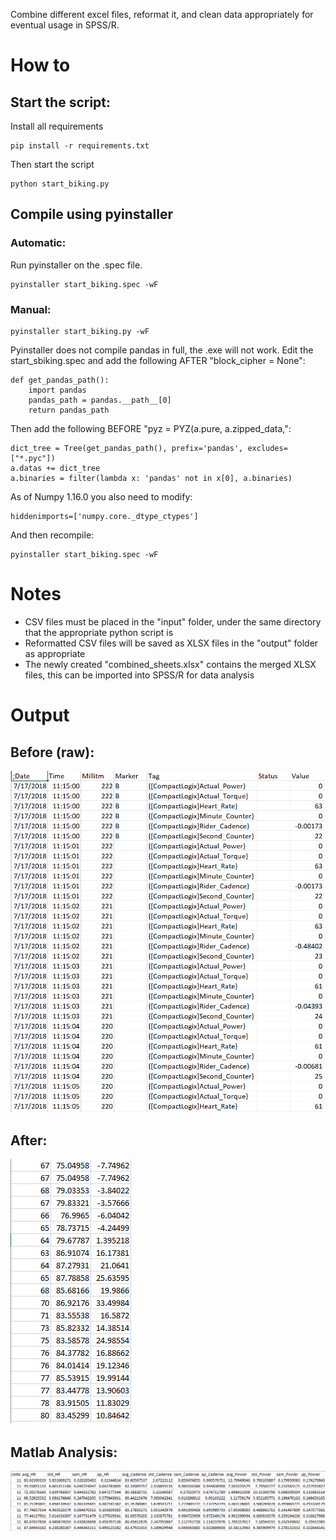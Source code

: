 Combine different excel files, reformat it, and clean data appropriately for eventual usage in SPSS/R.


# How to

## Start the script:

Install all requirements
```
pip install -r requirements.txt
```
Then start the script
```
python start_biking.py
```
## Compile using pyinstaller
### Automatic:
Run pyinstaller on the .spec file.
```
pyinstaller start_biking.spec -wF
```

### Manual:
```
pyinstaller start_biking.py -wF
```
Pyinstaller does not compile pandas in full, the .exe will not work. Edit the start_sbiking.spec and add the following AFTER "block_cipher = None":
```
def get_pandas_path():
    import pandas
    pandas_path = pandas.__path__[0]
    return pandas_path
```
Then add the following BEFORE "pyz = PYZ(a.pure, a.zipped_data,":
```
dict_tree = Tree(get_pandas_path(), prefix='pandas', excludes=["*.pyc"])
a.datas += dict_tree
a.binaries = filter(lambda x: 'pandas' not in x[0], a.binaries)
```
As of Numpy 1.16.0 you also need to modify:
```
hiddenimports=['numpy.core._dtype_ctypes']
```

And then recompile:
```
pyinstaller start_biking.spec -wF
```

# Notes
* CSV files must be placed in the "input" folder, under the same directory that the appropriate python script is
* Reformatted CSV files will be saved as XLSX files in the "output" folder as appropriate
* The newly created "combined_sheets.xlsx" contains the merged XLSX files, this can be imported into SPSS/R for data analysis

# Output

## Before (raw):
![alt text](https://github.com/pomkos/biking/blob/master/before.png)

## After:
![alt text](https://github.com/pomkos/biking/blob/master/after.png)

## Matlab Analysis:
![alt text](https://github.com/pomkos/biking/blob/master/matlab.png)
